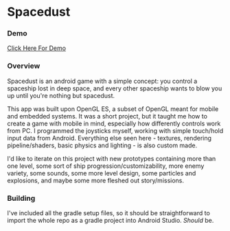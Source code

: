 # Spacedust

### Demo

[Click Here For Demo](https://youtu.be/bRZ01woRtTQ)

### Overview

Spacedust is an android game with a simple concept: you control a spaceship lost in deep space, and every other spaceship wants to blow you up until you're nothing but spacedust.

This app was built upon OpenGL ES, a subset of OpenGL meant for mobile and embedded systems. It was a short project, but it taught me how to create a game with mobile in mind, especially how differently controls work from PC. I programmed the joysticks myself, working with simple touch/hold input data from Android. Everything else seen here - textures, rendering pipeline/shaders, basic physics and lighting - is also custom made.

I'd like to iterate on this project with new prototypes containing more than one level, some sort of ship progression/customizability, more enemy variety, some sounds, some more level design, some particles and explosions, and maybe some more fleshed out story/missions. 

### Building

I've included all the gradle setup files, so it should be straightforward to import the whole repo as a gradle project into Android Studio. *Should* be.
